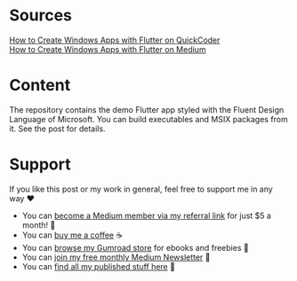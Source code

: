 # Sources

[How to Create Windows Apps with Flutter on QuickCoder](https://quickcoder.org/flutter-win-demo/)<br />
[How to Create Windows Apps with Flutter on Medium](https://levelup.gitconnected.com/create-windows-apps-with-flutter-cd287c9a029c)

# Content

The repository contains the demo Flutter app styled with the Fluent Design Language of Microsoft. You can build executables and MSIX packages from it. See the post for details.

# Support

If you like this post or my work in general, feel free to support me in any way ❤

- You can [become a Medium member via my referral link](https://xeladu.medium.com/membership) for just $5 a month! 💖
- You can [buy me a coffee](https://www.buymeacoffee.com/xeladu) ☕
- You can [browse my Gumroad store](https://xeladu.gumroad.com) for ebooks and freebies 📙
- You can [join my free monthly Medium Newsletter](https://bit.ly/xeladu-medium) 💌
- You can [find all my published stuff here](https://xeladu.medium.com/%E2%84%B9-xeladus-info-point-find-quickly-what-you-need-bbe620e97d8c) 📑
